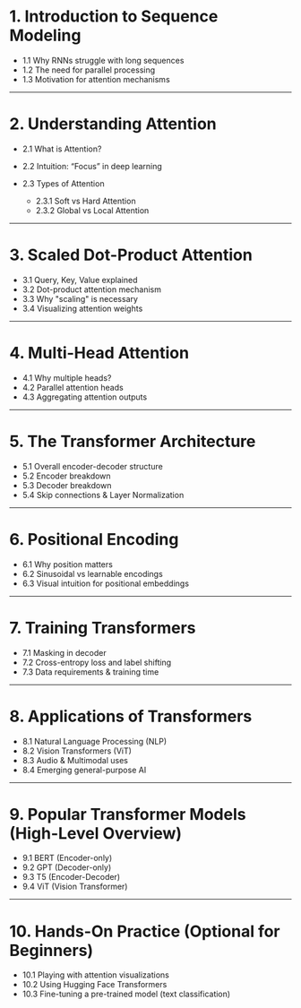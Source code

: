 # **1. Introduction to Sequence Modeling**

* 1.1 Why RNNs struggle with long sequences
* 1.2 The need for parallel processing
* 1.3 Motivation for attention mechanisms

---

# **2. Understanding Attention**

* 2.1 What is Attention?
* 2.2 Intuition: “Focus” in deep learning
* 2.3 Types of Attention

  * 2.3.1 Soft vs Hard Attention
  * 2.3.2 Global vs Local Attention

---

# **3. Scaled Dot-Product Attention**

* 3.1 Query, Key, Value explained
* 3.2 Dot-product attention mechanism
* 3.3 Why "scaling" is necessary
* 3.4 Visualizing attention weights

---

# **4. Multi-Head Attention**

* 4.1 Why multiple heads?
* 4.2 Parallel attention heads
* 4.3 Aggregating attention outputs

---

# **5. The Transformer Architecture**

* 5.1 Overall encoder-decoder structure
* 5.2 Encoder breakdown
* 5.3 Decoder breakdown
* 5.4 Skip connections & Layer Normalization

---

# **6. Positional Encoding**

* 6.1 Why position matters
* 6.2 Sinusoidal vs learnable encodings
* 6.3 Visual intuition for positional embeddings

---

# **7. Training Transformers**

* 7.1 Masking in decoder
* 7.2 Cross-entropy loss and label shifting
* 7.3 Data requirements & training time

---

# **8. Applications of Transformers**

* 8.1 Natural Language Processing (NLP)
* 8.2 Vision Transformers (ViT)
* 8.3 Audio & Multimodal uses
* 8.4 Emerging general-purpose AI

---

# **9. Popular Transformer Models (High-Level Overview)**

* 9.1 BERT (Encoder-only)
* 9.2 GPT (Decoder-only)
* 9.3 T5 (Encoder-Decoder)
* 9.4 ViT (Vision Transformer)

---

# **10. Hands-On Practice (Optional for Beginners)**

* 10.1 Playing with attention visualizations
* 10.2 Using Hugging Face Transformers
* 10.3 Fine-tuning a pre-trained model (text classification)
